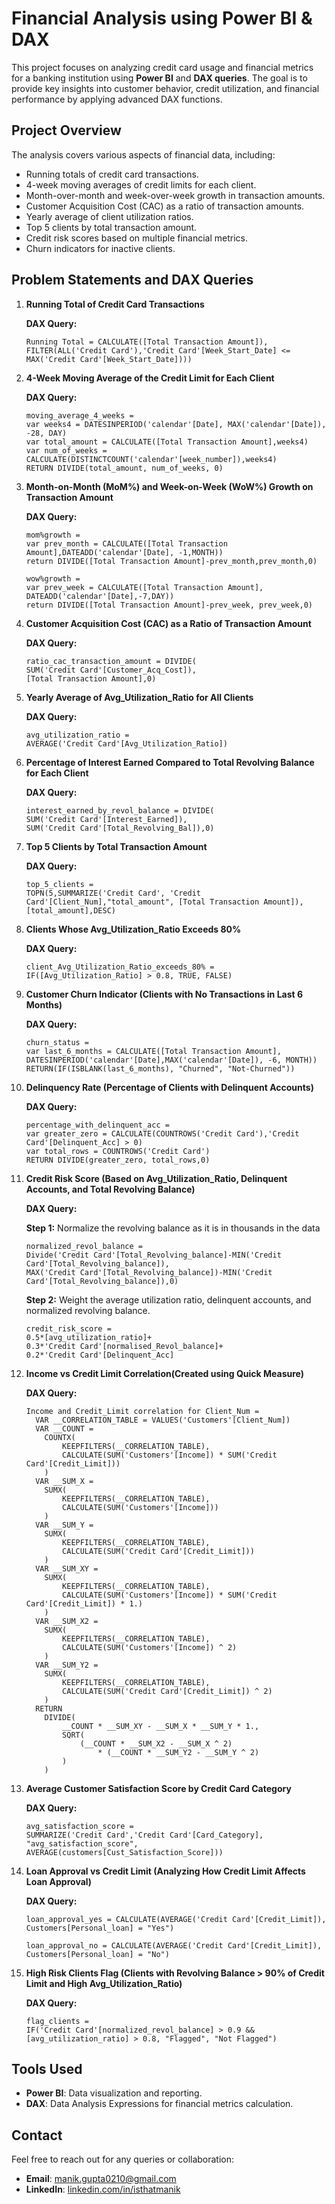 # Financial Analysis using Power BI & DAX

This project focuses on analyzing credit card usage and financial metrics for a banking institution using **Power BI** and **DAX queries**. The goal is to provide key insights into customer behavior, credit utilization, and financial performance by applying advanced DAX functions.

## Project Overview

The analysis covers various aspects of financial data, including:

- Running totals of credit card transactions.
- 4-week moving averages of credit limits for each client.
- Month-over-month and week-over-week growth in transaction amounts.
- Customer Acquisition Cost (CAC) as a ratio of transaction amounts.
- Yearly average of client utilization ratios.
- Top 5 clients by total transaction amount.
- Credit risk scores based on multiple financial metrics.
- Churn indicators for inactive clients.

## Problem Statements and DAX Queries

1. **Running Total of Credit Card Transactions**

    **DAX Query:**
    ```DAX
    Running Total = CALCULATE([Total Transaction Amount]),
    FILTER(ALL('Credit Card'),'Credit Card'[Week_Start_Date] <= MAX('Credit Card'[Week_Start_Date])))
    ```

2. **4-Week Moving Average of the Credit Limit for Each Client**

    **DAX Query:**
    ```DAX
    moving_average_4_weeks =
    var weeks4 = DATESINPERIOD('calendar'[Date], MAX('calendar'[Date]), -28, DAY)
    var total_amount = CALCULATE([Total Transaction Amount],weeks4)
    var num_of_weeks = CALCULATE(DISTINCTCOUNT('calendar'[week_number]),weeks4)
    RETURN DIVIDE(total_amount, num_of_weeks, 0)
    ```

3. **Month-on-Month (MoM%) and Week-on-Week (WoW%) Growth on Transaction Amount**

    **DAX Query:**
    ```DAX
    mom%growth =
    var prev_month = CALCULATE([Total Transaction Amount],DATEADD('calendar'[Date], -1,MONTH))
    return DIVIDE([Total Transaction Amount]-prev_month,prev_month,0)

    wow%growth =
    var prev_week = CALCULATE([Total Transaction Amount], DATEADD('calendar'[Date],-7,DAY))
    return DIVIDE([Total Transaction Amount]-prev_week, prev_week,0)
    ```

4. **Customer Acquisition Cost (CAC) as a Ratio of Transaction Amount**

    **DAX Query:**
    ```DAX
    ratio_cac_transaction_amount = DIVIDE(
    SUM('Credit Card'[Customer_Acq_Cost]),
    [Total Transaction Amount],0)
    ```

5. **Yearly Average of Avg_Utilization_Ratio for All Clients**

    **DAX Query:**
    ```DAX
    avg_utilization_ratio =
    AVERAGE('Credit Card'[Avg_Utilization_Ratio])
    ```

6. **Percentage of Interest Earned Compared to Total Revolving Balance for Each Client**

    **DAX Query:**
    ```DAX
    interest_earned_by_revol_balance = DIVIDE(
    SUM('Credit Card'[Interest_Earned]),
    SUM('Credit Card'[Total_Revolving_Bal]),0)
    ```

7. **Top 5 Clients by Total Transaction Amount**

    **DAX Query:**
    ```DAX
    top_5_clients =
    TOPN(5,SUMMARIZE('Credit Card', 'Credit Card'[Client_Num],"total_amount", [Total Transaction Amount]),[total_amount],DESC)
    ```

8. **Clients Whose Avg_Utilization_Ratio Exceeds 80%**

    **DAX Query:**
    ```DAX
    client_Avg_Utilization_Ratio_exceeds_80% = 
    IF([Avg_Utilization_Ratio] > 0.8, TRUE, FALSE)
    ```

9. **Customer Churn Indicator (Clients with No Transactions in Last 6 Months)**

    **DAX Query:**
    ```DAX
    churn_status = 
    var last_6_months = CALCULATE([Total Transaction Amount], DATESINPERIOD('calendar'[Date],MAX('calendar'[Date]), -6, MONTH))
    RETURN(IF(ISBLANK(last_6_months), "Churned", "Not-Churned"))
    ```

10. **Delinquency Rate (Percentage of Clients with Delinquent Accounts)**

    **DAX Query:**
    ```DAX
    percentage_with_delinquent_acc =
    var greater_zero = CALCULATE(COUNTROWS('Credit Card'),'Credit Card'[Delinquent_Acc] > 0)
    var total_rows = COUNTROWS('Credit Card')
    RETURN DIVIDE(greater_zero, total_rows,0)
    ```

11. **Credit Risk Score (Based on Avg_Utilization_Ratio, Delinquent Accounts, and Total Revolving Balance)**

    **DAX Query:**

    **Step 1:** Normalize the revolving balance as it is in thousands in the data
    ```DAX
    normalized_revol_balance =
    Divide('Credit Card'[Total_Revolving_balance]-MIN('Credit Card'[Total_Revolving_balance]),
    MAX('Credit Card'[Total_Revolving_balance])-MIN('Credit Card'[Total_Revolving_balance]),0)
    ```

    **Step 2:** Weight the average utilization ratio, delinquent accounts, and normalized revolving balance.
    ```DAX
    credit_risk_score =
    0.5*[avg_utilization_ratio]+
    0.3*'Credit Card'[normalised_Revol_balance]+
    0.2*'Credit Card'[Delinquent_Acc]
    ```

13. **Income vs Credit Limit Correlation(Created using Quick Measure)**

    **DAX Query:**
    ```DAX
    Income and Credit_Limit correlation for Client_Num = 
      VAR __CORRELATION_TABLE = VALUES('Customers'[Client_Num])
      VAR __COUNT =
      	COUNTX(
      		KEEPFILTERS(__CORRELATION_TABLE),
      		CALCULATE(SUM('Customers'[Income]) * SUM('Credit Card'[Credit_Limit]))
      	)
      VAR __SUM_X =
      	SUMX(
      		KEEPFILTERS(__CORRELATION_TABLE),
      		CALCULATE(SUM('Customers'[Income]))
      	)
      VAR __SUM_Y =
      	SUMX(
      		KEEPFILTERS(__CORRELATION_TABLE),
      		CALCULATE(SUM('Credit Card'[Credit_Limit]))
      	)
      VAR __SUM_XY =
      	SUMX(
      		KEEPFILTERS(__CORRELATION_TABLE),
      		CALCULATE(SUM('Customers'[Income]) * SUM('Credit Card'[Credit_Limit]) * 1.)
      	)
      VAR __SUM_X2 =
      	SUMX(
      		KEEPFILTERS(__CORRELATION_TABLE),
      		CALCULATE(SUM('Customers'[Income]) ^ 2)
      	)
      VAR __SUM_Y2 =
      	SUMX(
      		KEEPFILTERS(__CORRELATION_TABLE),
      		CALCULATE(SUM('Credit Card'[Credit_Limit]) ^ 2)
      	)
      RETURN
      	DIVIDE(
      		__COUNT * __SUM_XY - __SUM_X * __SUM_Y * 1.,
      		SQRT(
      			(__COUNT * __SUM_X2 - __SUM_X ^ 2)
      				* (__COUNT * __SUM_Y2 - __SUM_Y ^ 2)
      		)
      	)
    ```

14. **Average Customer Satisfaction Score by Credit Card Category**

    **DAX Query:**
    ```DAX
    avg_satisfaction_score =
    SUMMARIZE('Credit Card','Credit Card'[Card_Category], "avg_satisfaction_score", AVERAGE(customers[Cust_Satisfaction_Score]))
    ```

15. **Loan Approval vs Credit Limit (Analyzing How Credit Limit Affects Loan Approval)**

    **DAX Query:**
    ```DAX
    loan_approval_yes = CALCULATE(AVERAGE('Credit Card'[Credit_Limit]), Customers[Personal_loan] = "Yes")

    loan_approval_no = CALCULATE(AVERAGE('Credit Card'[Credit_Limit]), Customers[Personal_loan] = "No")
    ```

16. **High Risk Clients Flag (Clients with Revolving Balance > 90% of Credit Limit and High Avg_Utilization_Ratio)**

    **DAX Query:**
    ```DAX
    flag_clients =
    IF('Credit Card'[normalized_revol_balance] > 0.9 && [avg_utilization_ratio] > 0.8, "Flagged", "Not Flagged")
    ```

## Tools Used

- **Power BI**: Data visualization and reporting.
- **DAX**: Data Analysis Expressions for financial metrics calculation.

## Contact

Feel free to reach out for any queries or collaboration:

- **Email**: manik.gupta0210@gmail.com
- **LinkedIn**: [linkedin.com/in/isthatmanik](http://linkedin.com/in/isthatmanik)

